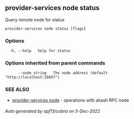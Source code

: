## provider-services node status

Query remote node for status

```
provider-services node status [flags]
```

### Options

```
  -h, --help   help for status
```

### Options inherited from parent commands

```
      --node string   The node address (default "http://localhost:26657")
```

### SEE ALSO

* [provider-services node](provider-services_node.md)	 - operations with akash RPC node

###### Auto generated by spf13/cobra on 5-Dec-2022
